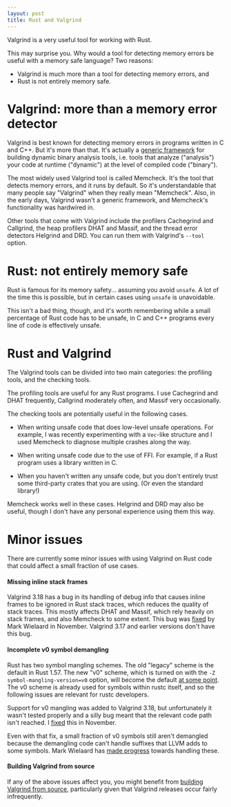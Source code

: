 ```yaml
---
layout: post
title: Rust and Valgrind
---
```


Valgrind is a very useful tool for working with Rust.

This may surprise you. Why would a tool for detecting memory errors be useful
with a memory safe language? Two reasons:
- Valgrind is much more than a tool for detecting memory errors, and
- Rust is not entirely memory safe.

# Valgrind: more than a memory error detector

Valgrind is best known for detecting memory errors in programs written in C and
C++. But it's more than that. It's actually a [generic framework] for building
dynamic binary analysis tools, i.e. tools that analyze ("analysis") your code
at runtime ("dynamic") at the level of compiled code ("binary").

[generic framework]: https://nnethercote.github.io/pubs/valgrind2007.pdf

The most widely used Valgrind tool is called Memcheck. It's the tool that
detects memory errors, and it runs by default. So it's understandable that many
people say "Valgrind" when they really mean "Memcheck". Also, in the early
days, Valgrind wasn't a generic framework, and Memcheck's functionality was
hardwired in.

Other tools that come with Valgrind include the profilers Cachegrind and
Callgrind, the heap profilers DHAT and Massif, and the thread error detectors
Helgrind and DRD. You can run them with Valgrind's `--tool` option.

# Rust: not entirely memory safe

Rust is famous for its memory safety... assuming you avoid `unsafe`. A lot of
the time this is possible, but in certain cases using `unsafe` is unavoidable.

This isn't a bad thing, though, and it's worth remembering while a small
percentage of Rust code has to be unsafe, in C and C++ programs every line of
code is effectively unsafe.

# Rust and Valgrind

The Valgrind tools can be divided into two main categories: the profiling
tools, and the checking tools.

The profiling tools are useful for any Rust programs. I use Cachegrind and DHAT
frequently, Callgrind moderately often, and Massif very occasionally.

The checking tools are potentially useful in the following cases.

- When writing unsafe code that does low-level unsafe operations. For example,
  I was recently experimenting with a `Vec`-like structure and I used Memcheck
  to diagnose multiple crashes along the way.

- When writing unsafe code due to the use of FFI. For example, if a Rust
  program uses a library written in C.

- When you haven't written any unsafe code, but you don't entirely trust some
  third-party crates that you are using. (Or even the standard library!)

Memcheck works well in these cases. Helgrind and DRD may also be useful, though
I don't have any personal experience using them this way.

# Minor issues

There are currently some minor issues with using Valgrind on Rust code that
could affect a small fraction of use cases.

#### Missing inline stack frames

Valgrind 3.18 has a bug in its handling of debug info that causes inline frames
to be ignored in Rust stack traces, which reduces the quality of stack traces.
This mostly affects DHAT and Massif, which rely heavily on stack frames, and
also Memcheck to some extent. This bug was
[fixed](https://bugs.kde.org/show_bug.cgi?id=445668) by Mark Wielaard in
November. Valgrind 3.17 and earlier versions don't have this bug.

#### Incomplete v0 symbol demangling

Rust has two symbol mangling schemes. The old "legacy" scheme is the default in
Rust 1.57. The new "v0" scheme, which is turned on with the `-Z
symbol-mangling-version=v0` option, will become the default [at some
point](https://github.com/rust-lang/rust/pull/89917). The v0 scheme is already
used for symbols within rustc itself, and so the following issues are relevant
for rustc developers.

Support for v0 mangling was added to Valgrind 3.18, but unfortunately it wasn't
tested properly and a silly bug meant that the relevant code path isn't
reached. I [fixed](https://bugs.kde.org/show_bug.cgi?id=445184) this in
November.

Even with that fix, a small fraction of v0 symbols still aren't demangled
because the demangling code can't handle suffixes that LLVM adds to some
symbols. Mark Wielaard has [made
progress](https://bugs.kde.org/show_bug.cgi?id=445916) towards handling these.

#### Building Valgrind from source

If any of the above issues affect you, you might benefit from [building
Valgrind from source](https://valgrind.org/downloads/repository.html),
particularly given that Valgrind releases occur fairly infrequently.
